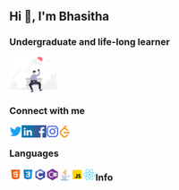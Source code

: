 <h2>Hi 👋, I'm Bhasitha</h2>
<h3>Undergraduate and life-long learner</h3> 

<a href="" target="blank"><img align="center" src="icons/fff.svg" alt="bukomangoda" width="85px" /></a>

### Connect with me
<a href="" target="blank"><img align="left" src="icons/twitter.svg" alt="bukomangoda" width="22px" /></a>
<a href="" target="blank"><img align="left" src="icons/linkedin.svg" alt="bukomangoda" width="22px" /></a>
<a href="" target="blank"><img align="left" src="icons/facebook.svg" alt="bukomangoda" width="22px" /></a>
<a href="" target="blank"><img align="left" src="icons/instagram.svg" alt="bukomangoda" width="22px" /></a>
<a href="" target="blank"><img align="left" src="icons/leetcode.svg" alt="bukomangoda" width="22px" /></a>
<br />

### Languages
<a target="blank"><img align="left" src="icons/html.svg" alt="bukomangoda" width="22px" /></a>
<a target="blank"><img align="left" src="icons/css3.svg" alt="bukomangoda" width="22px" /></a>
<a target="blank"><img align="left" src="icons/c.svg" alt="bukomangoda" width="22px" /></a>
<a target="blank"><img align="left" src="icons/csharp.svg" alt="bukomangoda" width="22px" /></a>
<a target="blank"><img align="left" src="icons/java.svg" alt="bukomangoda" width="22px" /></a>
<a target="blank"><img align="left" src="icons/javascript.svg" alt="bukomangoda" width="22px" /></a>
<a target="blank"><img align="left" src="icons/react.svg" alt="bukomangoda" width="22px" /></a>

### Info





